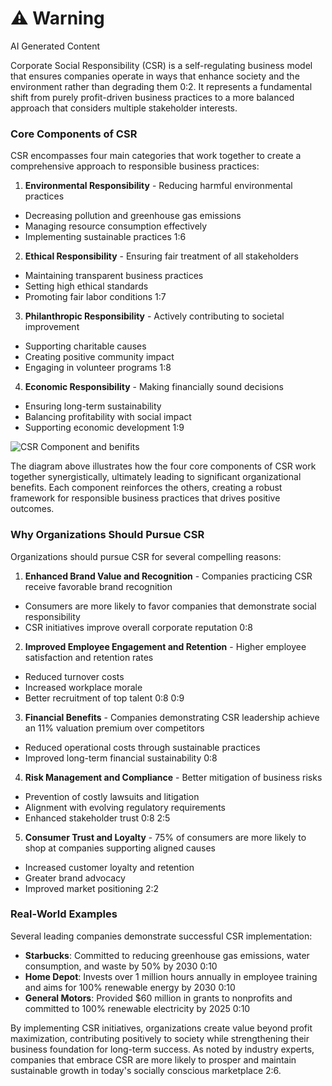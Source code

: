 <div class="warning"><h1>⚠️ Warning</h1><span>AI Generated Content</span></div>


Corporate Social Responsibility (CSR) is a self-regulating business model that ensures companies operate in ways that enhance society and the environment rather than degrading them 0:2. It represents a fundamental shift from purely profit-driven business practices to a more balanced approach that considers multiple stakeholder interests.

### Core Components of CSR

CSR encompasses four main categories that work together to create a comprehensive approach to responsible business practices:

1. **Environmental Responsibility**  - Reducing harmful environmental practices
  - Decreasing pollution and greenhouse gas emissions
  - Managing resource consumption effectively
  - Implementing sustainable practices 1:6


2. **Ethical Responsibility**  - Ensuring fair treatment of all stakeholders
  - Maintaining transparent business practices
  - Setting high ethical standards
  - Promoting fair labor conditions 1:7


3. **Philanthropic Responsibility**  - Actively contributing to societal improvement
  - Supporting charitable causes
  - Creating positive community impact
  - Engaging in volunteer programs 1:8


4. **Economic Responsibility**  - Making financially sound decisions
  - Ensuring long-term sustainability
  - Balancing profitability with social impact
  - Supporting economic development 1:9





![CSR Component and benifits](/AskNerus/FrontEnd/Images/CACS401_1_1_1.png)


The diagram above illustrates how the four core components of CSR work together synergistically, ultimately leading to significant organizational benefits. Each component reinforces the others, creating a robust framework for responsible business practices that drives positive outcomes.

### Why Organizations Should Pursue CSR

Organizations should pursue CSR for several compelling reasons:

1. **Enhanced Brand Value and Recognition**  - Companies practicing CSR receive favorable brand recognition
  - Consumers are more likely to favor companies that demonstrate social responsibility
  - CSR initiatives improve overall corporate reputation 0:8


2. **Improved Employee Engagement and Retention**  - Higher employee satisfaction and retention rates
  - Reduced turnover costs
  - Increased workplace morale
  - Better recruitment of top talent 0:8 0:9


3. **Financial Benefits**  - Companies demonstrating CSR leadership achieve an 11% valuation premium over competitors
  - Reduced operational costs through sustainable practices
  - Improved long-term financial sustainability 0:8


4. **Risk Management and Compliance**  - Better mitigation of business risks
  - Prevention of costly lawsuits and litigation
  - Alignment with evolving regulatory requirements
  - Enhanced stakeholder trust 0:8 2:5


5. **Consumer Trust and Loyalty**  - 75% of consumers are more likely to shop at companies supporting aligned causes
  - Increased customer loyalty and retention
  - Greater brand advocacy
  - Improved market positioning 2:2



### Real-World Examples

Several leading companies demonstrate successful CSR implementation:

- **Starbucks**: Committed to reducing greenhouse gas emissions, water consumption, and waste by 50% by 2030 0:10
- **Home Depot**: Invests over 1 million hours annually in employee training and aims for 100% renewable energy by 2030 0:10
- **General Motors**: Provided $60 million in grants to nonprofits and committed to 100% renewable electricity by 2025 0:10

By implementing CSR initiatives, organizations create value beyond profit maximization, contributing positively to society while strengthening their business foundation for long-term success. As noted by industry experts, companies that embrace CSR are more likely to prosper and maintain sustainable growth in today's socially conscious marketplace 2:6.